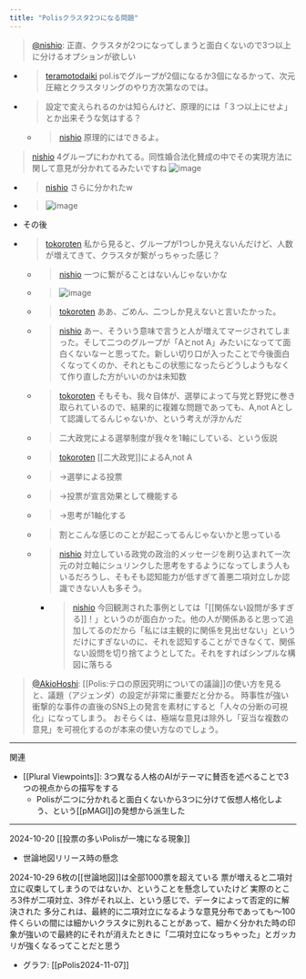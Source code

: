 ```yaml
---
title: "Polisクラスタ2つになる問題"
---
```


> [@nishio](https://twitter.com/nishio/status/1647819335292039168?s=20): 正直、クラスタが2つになってしまうと面白くないので3つ以上に分けるオプションが欲しい
- > [teramotodaiki](https://twitter.com/teramotodaiki/status/1648489829649506306) pol.isでグループが2個になるか3個になるかって、次元圧縮とクラスタリングのやり方次第なのでは。
- >  設定で変えられるのかは知らんけど、原理的には「３つ以上にせよ」とか出来そうな気はする？
    - > [nishio](https://twitter.com/nishio/status/1648491759981432832) 原理的にはできるよ。


> [nishio](https://twitter.com/nishio/status/1648174300548206592) 4グループにわかれてる。同性婚合法化賛成の中でその実現方法に関して意見が分かれてるみたいですね
>  ![image](https://pbs.twimg.com/media/Ft99XeQakAAZbqG?format=jpg&name=medium#.png)
- > [nishio](https://twitter.com/nishio/status/1648179798529933312) さらに分かれたw
- >  ![image](https://pbs.twimg.com/media/Ft-CwveakAAlw1I?format=jpg&name=medium#.png)
- その後
- > [tokoroten](https://twitter.com/tokoroten/status/1648377127279161344) 私から見ると、グループが1つしか見えないんだけど、人数が増えてきて、クラスタが繋がっちゃった感じ？
    - > [nishio](https://twitter.com/nishio/status/1648378843873570817) 一つに繋がることはないんじゃないかな
    - >  ![image](https://pbs.twimg.com/media/FuA30kBaMAAAgKN?format=jpg&name=medium#.png)
    - > [tokoroten](https://twitter.com/tokoroten/status/1648379633681960961) ああ、ごめん、二つしか見えないと言いたかった。
    - > [nishio](https://twitter.com/nishio/status/1648381102091034624) あー、そういう意味で言うと人が増えてマージされてしまった。そして二つのグループが「Aとnot A」みたいになってて面白くないなーと思ってた。新しい切り口が入ったことで今後面白くなってくのか、それともこの状態になったらどうしようもなくて作り直した方がいいのかは未知数
    - > [tokoroten](https://twitter.com/tokoroten/status/1648382816907055104) そもそも、我々自体が、選挙によって与党と野党に巻き取られているので、結果的に複雑な問題であっても、A,not Aとして認識してるんじゃないか、という考えが浮かんだ
    - >  二大政党による選挙制度が我々を1軸にしている、という仮説
    - > [tokoroten](https://twitter.com/tokoroten/status/1648383153529323521) [[二大政党]]によるA,not A
    - >  →選挙による投票
    - >  →投票が宣言効果として機能する
    - >  →思考が1軸化する
    - >  割とこんな感じのことが起こってるんじゃないかと思っている
    - > [nishio](https://twitter.com/nishio/status/1648385487550423040) 対立している政党の政治的メッセージを刷り込まれて一次元の対立軸にシュリンクした思考をするようになってしまう人もいるだろうし、そもそも認知能力が低すぎて善悪二項対立しか認識できない人も多そう。
        - > [nishio](https://twitter.com/nishio/status/1648386206374457346) 今回観測された事例としては「[[関係ない設問が多すぎる]]！」というのが面白かった。他の人が関係あると思って追加してるのだから「私には主観的に関係を見出せない」というだけにすぎないのに、それを認知することができなくて、関係ない設問を切り捨てようとしてた。それをすればシンプルな構図に落ちる


> [@AkioHoshi](https://twitter.com/AkioHoshi/status/1647823721745485826?s=20): [[Polis:テロの原因究明についての議論]]の使い方を見ると、議題（アジェンダ）の設定が非常に重要だと分かる。
> 時事性が強い衝撃的な事件の直後のSNS上の発言を素材にすると「人々の分断の可視化」になってしまう。
> おそらくは、極端な意見は除外し「妥当な複数の意見」を可視化するのが本来の使い方なのでしょう。

---
関連
- [[Plural Viewpoints]]: 3つ異なる人格のAIがテーマに賛否を述べることで3つの視点からの描写をする
    - Polisが二つに分かれると面白くないから3つに分けて仮想人格化しよう、という[[pMAGI]]の発想から派生した

---
2024-10-20
[[投票の多いPolisが一塊になる現象]]
- 世論地図リリース時の懸念

2024-10-29
6枚の[[世論地図]]は全部1000票を超えている
票が増えると二項対立に収束してしまうのではないか、ということを懸念していたけど
実際のところ3件が二項対立、3件がそれ以上、という感じで、データによって否定的に解決された
多分これは、最終的に二項対立になるような意見分布であっても〜100件くらいの間には細かいクラスタに別れることがあって、細かく分かれた時の印象が強いので最終的にそれが消えたときに「二項対立になっちゃった」とガッカリが強くなるってことだと思う
- グラフ: [[pPolis2024-11-07]]
